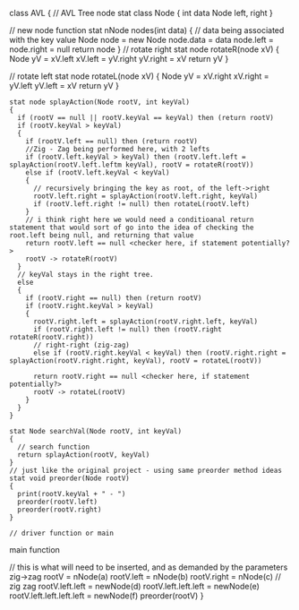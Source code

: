 class AVL
{
    // AVL Tree node 
    stat class Node
    {
      int data
      Node left, right
    }

  // new node function
    stat nNode nodes(int data)
    {
      // data being associated with the key value
      Node node = new Node
      node.data = data
      node.left = node.right = null
      return node
    }
// rotate right
    stat node rotateR(node xV)
    {
      Node yV = xV.left
      xV.left = yV.right
      yV.right = xV
      return yV
    }

// rotate left
    stat node rotateL(node xV)
    {
      Node yV = xV.right
      xV.right = yV.left
      yV.left = xV
      return yV
    }

    stat node splayAction(Node rootV, int keyVal)
    {
      if (rootV == null || rootV.keyVal == keyVal) then (return rootV)
      if (rootV.keyVal > keyVal) 
      {
        if (rootV.left == null) then (return rootV)
        //Zig - Zag being performed here, with 2 lefts 
        if (rootV.left.keyVal > keyVal) then (rootV.left.left = splayAction(rootV.left.leftm keyVal), rootV = rotateR(rootV))
        else if (rootV.left.keyVal < keyVal)
        {
          // recursively bringing the key as root, of the left->right
          rootV.left.right = splayAction(rootV.left.right, keyVal)
          if (rootV.left.right != null) then rotateL(rootV.left)
        }
        // i think right here we would need a conditioanal return statement that would sort of go into the idea of checking the root.left being null, and returning that value
        return rootV.left == null <checker here, if statement potentially?>
        rootV -> rotateR(rootV)
      }
      // keyVal stays in the right tree.
      else
      {
        if (rootV.right == null) then (return rootV)
        if (rootV.right.keyVal > keyVal)
        {
          rootV.right.left = splayAction(rootV.right.left, keyVal)
          if (rootV.right.left != null) then (rootV.right rotateR(rootV.right)) 
          // right-right (zig-zag)
          else if (rootV.right.keyVal < keyVal) then (rootV.right.right = splayAction(rootV.right.right, keyVal), rootV = rotateL(rootV))

          return rootV.right == null <checker here, if statement potentially?>
          rootV -> rotateL(rootV)
        }
      }
    }

    stat Node searchVal(Node rootV, int keyVal)
    {
      // search function
      return splayAction(rootV, keyVal)
    }
    // just like the original project - using same preorder method ideas
    stat void preorder(Node rootV)
    {
      print(rootV.keyVal + " - ")
      preorder(rootV.left)
      preorder(rootV.right)
    }

    // driver function or main

  main function

  // this is what will need to be inserted, and as demanded by the parameters zig->zag
    rootV = nNode(a)
    rootV.left = nNode(b)
    rootV.right = nNode(c)
    // zig zag
    rootV.left.left = newNode(d)
    rootV.left.left.left = newNode(e)
    rootV.left.left.left.left = newNode(f)
    preorder(rootV)
}
